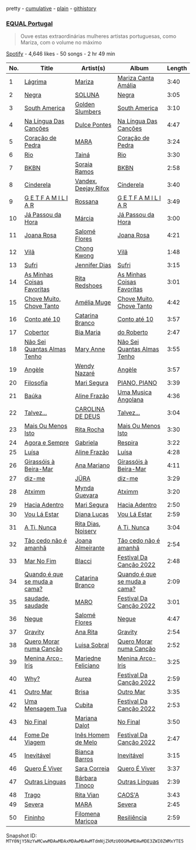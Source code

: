 pretty - [cumulative](/playlists/cumulative/37i9dQZF1DXa3XvSefBFmb.md) - [plain](/playlists/plain/37i9dQZF1DXa3XvSefBFmb) - [githistory](https://github.githistory.xyz/mackorone/spotify-playlist-archive/blob/main/playlists/plain/37i9dQZF1DXa3XvSefBFmb)

### [EQUAL Portugal](https://open.spotify.com/playlist/37i9dQZF1DXa3XvSefBFmb)

> Ouve estas extraordinárias mulheres artistas portuguesas, como Mariza, com o volume no máximo

[Spotify](https://open.spotify.com/user/spotify) - 4,646 likes - 50 songs - 2 hr 49 min

| No. | Title | Artist(s) | Album | Length |
|---|---|---|---|---|
| 1 | [Lágrima](https://open.spotify.com/track/7dpMbBQFmGKjWqoXq70eSe) | [Mariza](https://open.spotify.com/artist/65nZq8l5VZRG4X445F5kmN) | [Mariza Canta Amália](https://open.spotify.com/album/1EZAjJ38hVfwloosa7rzHx) | 3:40 |
| 2 | [Negra](https://open.spotify.com/track/72Ax35Tq7jUwsjUpnEfSPG) | [SOLUNA](https://open.spotify.com/artist/6sIsLfY5y0OFtBSbSNEjmW) | [Negra](https://open.spotify.com/album/0MdWC0C8jYDHkAXJTgYaxy) | 3:05 |
| 3 | [South America](https://open.spotify.com/track/5mj6J0EGaoV2pYajrcyxAn) | [Golden Slumbers](https://open.spotify.com/artist/4rnhIGvHLD8BB1gaXLj1KH) | [South America](https://open.spotify.com/album/7xXheXMZ0WvXThjEbZliZI) | 3:10 |
| 4 | [Na Língua Das Canções](https://open.spotify.com/track/4UqtOPceLLd0RfcJGaJdWm) | [Dulce Pontes](https://open.spotify.com/artist/3d5RmASP3q3rt8izEWDt8w) | [Na Língua Das Canções](https://open.spotify.com/album/5QKl7eXGA3bb32mCA4nLdW) | 4:47 |
| 5 | [Coração de Pedra](https://open.spotify.com/track/3YHkxbE7bRGdGVSIEXgooD) | [MARA](https://open.spotify.com/artist/5F9mvejx8ps76oWYpjbHtJ) | [Coração de Pedra](https://open.spotify.com/album/5tKiYumWylU32f3ky8FpYb) | 3:24 |
| 6 | [Rio](https://open.spotify.com/track/4ZCEd7xnGFGXrpv1Z5fmKE) | [Tainá](https://open.spotify.com/artist/0XXftdqBugbSuMCYFiisaC) | [Rio](https://open.spotify.com/album/3G5XpoZz9ce0qVownVbRAO) | 3:30 |
| 7 | [BKBN](https://open.spotify.com/track/1sKKVR7XDjvyvnL06u3GWm) | [Soraia Ramos](https://open.spotify.com/artist/6Hdj9MS399KY29SP12gI0L) | [BKBN](https://open.spotify.com/album/14TmCnjDHDdDgq2vP4cOTA) | 2:58 |
| 8 | [Cinderela](https://open.spotify.com/track/04mKt0HdrDcJmpgR0uneEz) | [Vandex](https://open.spotify.com/artist/2YS9UTLtV8gkc4AfEOIgUj), [Deejay Rifox](https://open.spotify.com/artist/3Hl21P35ibOe7iYpN0fDMs) | [Cinderela](https://open.spotify.com/album/1V0Ls9r3g67XK6xjvDooOO) | 3:40 |
| 9 | [G E T F A M I L I A R](https://open.spotify.com/track/0MGjXxD2gXLIpX4bEXqkpE) | [Rossana](https://open.spotify.com/artist/372srPZ3LinDUNQlKetVFL) | [G E T F A M I L I A R](https://open.spotify.com/album/0JytRWfY9BfvmYTko05Gg1) | 3:49 |
| 10 | [Já Passou da Hora](https://open.spotify.com/track/66VGwICijuSfqBPbUrQems) | [Márcia](https://open.spotify.com/artist/5XT50tciP6Abur6y9JEN0r) | [Já Passou da Hora](https://open.spotify.com/album/71Hi5Fq7xv5WkIEZOyHbz2) | 3:00 |
| 11 | [Joana Rosa](https://open.spotify.com/track/5XUcQHDrrjWcUlGnciZb6B) | [Salomé Flores](https://open.spotify.com/artist/44nKl6u0EWlo28yws9MpEp) | [Joana Rosa](https://open.spotify.com/album/6E629av0PAVaKZkktzmZUV) | 4:21 |
| 12 | [Vilã](https://open.spotify.com/track/4r8DBOGjwKeeMqY4QALjXs) | [Chong Kwong](https://open.spotify.com/artist/0ckd5xl3yooOAZKClYktdr) | [Vilã](https://open.spotify.com/album/01kjcjVVfCoT524dcOGnQS) | 1:48 |
| 13 | [Sufri](https://open.spotify.com/track/1vd6txAL5vKVC0E4coywI4) | [Jennifer Dias](https://open.spotify.com/artist/45qwEAGFSoIAhlRJqYZIml) | [Sufri](https://open.spotify.com/album/4VAr6Sgblk74GHpakDjZuq) | 3:15 |
| 14 | [As Minhas Coisas Favoritas](https://open.spotify.com/track/5IMUCmAUWaCJp8kQxuAcvX) | [Rita Redshoes](https://open.spotify.com/artist/3Bce8amCAcl1Icpz8ebKVy) | [As Minhas Coisas Favoritas](https://open.spotify.com/album/4zGQbI3jKMW0dSBTzmOGz1) | 3:01 |
| 15 | [Chove Muito, Chove Tanto](https://open.spotify.com/track/5myCd2BltCXXFEdN92iWYg) | [Amélia Muge](https://open.spotify.com/artist/0iru4sRcRUOQFbXFMSqaJ1) | [Chove Muito, Chove Tanto](https://open.spotify.com/album/06vgS4jdbDAcTbyjx4beJg) | 4:42 |
| 16 | [Conto até 10](https://open.spotify.com/track/170vwxYG9pBsgdqfJmfY9B) | [Catarina Branco](https://open.spotify.com/artist/0ZbROtsxLfXnQ4tmBwDixb) | [Conto até 10](https://open.spotify.com/album/3vpRzNb1m7zhgOuTNxChub) | 3:57 |
| 17 | [Cobertor](https://open.spotify.com/track/7htZn0HT8kLQh6XlLoCKTi) | [Bia Maria](https://open.spotify.com/artist/5XA2sW4LpcNfWGhk4OPXfk) | [do Roberto](https://open.spotify.com/album/6OuoB1F9mPRS5CF1m4VQSR) | 2:47 |
| 18 | [Não Sei Quantas Almas Tenho](https://open.spotify.com/track/6SW4sN5BBBGruYRbYLDGyP) | [Mary Anne](https://open.spotify.com/artist/0ur17oRSwheseCozw2Kpko) | [Não Sei Quantas Almas Tenho](https://open.spotify.com/album/3cp1uRy1SZRuQm8Hc5ZZ7q) | 3:55 |
| 19 | [Angèle](https://open.spotify.com/track/1Du2numiVZE8S6Ydh94dun) | [Wendy Nazaré](https://open.spotify.com/artist/3F1aOZEXjJcqJbGkyXpTy2) | [Angèle](https://open.spotify.com/album/3ITkGwsIGLCaehOEl2vYh2) | 3:57 |
| 20 | [Filosofía](https://open.spotify.com/track/01Gp6I6qaVa0lVGgNku7g0) | [Mari Segura](https://open.spotify.com/artist/0mwwTd1NjYKz2gRF68AwFt) | [PIANO, PIANO](https://open.spotify.com/album/4Em5flHpgXXFCeOnAV75H5) | 3:39 |
| 21 | [Baúka](https://open.spotify.com/track/3y8bvmX2jmM0ZpEKpAE1LV) | [Aline Frazão](https://open.spotify.com/artist/6IsFWHFEmSi9ZYnf7JYVLO) | [Uma Musica Angolana](https://open.spotify.com/album/0IANGJRZlHYxL24HBdJZys) | 4:36 |
| 22 | [Talvez...](https://open.spotify.com/track/65BXCyoVQ1sSGj0z6UxRcL) | [CAROLINA DE DEUS](https://open.spotify.com/artist/0CwJCUfVGXjdMvyLzJNwFH) | [Talvez...](https://open.spotify.com/album/0o8AGwMQunsC0QMOk4hZt3) | 3:04 |
| 23 | [Mais Ou Menos Isto](https://open.spotify.com/track/1zLjeZ1wN0zljDS104ZK9c) | [Rita Rocha](https://open.spotify.com/artist/6zACiTxKXpO8M50M065iDy) | [Mais Ou Menos Isto](https://open.spotify.com/album/412tySIgzuQ5S2b62uy3n1) | 3:30 |
| 24 | [Agora e Sempre](https://open.spotify.com/track/0xJ28wO6Lky3Rlvs9Y37tR) | [Gabriela](https://open.spotify.com/artist/6gOEb7F3fvyaAQGfJubvq2) | [Respira](https://open.spotify.com/album/5FSgDXsdVhakQWTqyT2oaj) | 3:22 |
| 25 | [Luísa](https://open.spotify.com/track/4OjJEdNrmCEROycd6z3Hva) | [Aline Frazão](https://open.spotify.com/artist/6IsFWHFEmSi9ZYnf7JYVLO) | [Luísa](https://open.spotify.com/album/2iSNbtzZ46ke4LvxFlJHJT) | 4:28 |
| 26 | [Girassóis à Beira\-Mar](https://open.spotify.com/track/7tY0Qw2eZ2EapI4xzNsQPy) | [Ana Mariano](https://open.spotify.com/artist/7MUZ4F7lryA5Hf2d2aTafU) | [Girassóis à Beira\-Mar](https://open.spotify.com/album/6WjqhuNnSIE7Io83W9P3Fn) | 4:11 |
| 27 | [diz\-me](https://open.spotify.com/track/2NB8qbhx7NSHDVkdSk5bmj) | [JÜRA](https://open.spotify.com/artist/7tfbeKMXzuNuL25n1plxH9) | [diz\-me](https://open.spotify.com/album/0T7icjjoLpkqEuQfXz3VOy) | 3:29 |
| 28 | [Atximm](https://open.spotify.com/track/36eAdE2F1hJFp1Oq6QMbMb) | [Mynda Guevara](https://open.spotify.com/artist/5YB0aZ1mvqeDL0bntXxR4P) | [Atximm](https://open.spotify.com/album/02qrB0DsM9XlNGzl8c8Ipu) | 3:20 |
| 29 | [Hacia Adentro](https://open.spotify.com/track/5EIXdDYWpJoSK5dnEd59Hc) | [Mari Segura](https://open.spotify.com/artist/0mwwTd1NjYKz2gRF68AwFt) | [Hacia Adentro](https://open.spotify.com/album/0cNCfG8jn3Yf27HKvRK2n3) | 2:50 |
| 30 | [Vou Lá Estar](https://open.spotify.com/track/2PF7Ijwi9YaUCkwjrHWlhc) | [Diana Lucas](https://open.spotify.com/artist/3A9Kp4PH3mPkZUm7yXMIpW) | [Vou Lá Estar](https://open.spotify.com/album/55v0o3H3TfFE18ynOQEvFP) | 2:59 |
| 31 | [A Ti, Nunca](https://open.spotify.com/track/1aQpFNQRgMNRmtoV5u9o1M) | [Rita Dias](https://open.spotify.com/artist/1Sz1D01Jw9BQq7fwW1yvqK), [Noiserv](https://open.spotify.com/artist/2DLUyAtFcP1bEOd8l6ZMys) | [A Ti, Nunca](https://open.spotify.com/album/3AtBc6T5gjU3XFOMrVYvN8) | 3:04 |
| 32 | [Tão cedo não é amanhã](https://open.spotify.com/track/7F8ckmW7ACRtElfHId8yuD) | [Joana Almeirante](https://open.spotify.com/artist/4sjur6yJyz7QCyNpiG5Ynm) | [Tão cedo não é amanhã](https://open.spotify.com/album/6bQtR4yHrbiifUzhQ0FQhv) | 2:54 |
| 33 | [Mar No Fim](https://open.spotify.com/track/4NaKZtpxNBVYQpGNuC5ls3) | [Blacci](https://open.spotify.com/artist/36Hz9bJe0iBjUpTqpmEGak) | [Festival Da Canção 2022](https://open.spotify.com/album/0HkpaChdLLJmEKtoxuiUEx) | 2:48 |
| 34 | [Quando é que se muda a cama?](https://open.spotify.com/track/0TVmipelyfe3gGGhhGZTRX) | [Catarina Branco](https://open.spotify.com/artist/0ZbROtsxLfXnQ4tmBwDixb) | [Quando é que se muda a cama?](https://open.spotify.com/album/0kRX0ugvZI5c5N8bST6f8p) | 2:09 |
| 35 | [saudade, saudade](https://open.spotify.com/track/4S4Amrpr631M16IIXqRk73) | [MARO](https://open.spotify.com/artist/3NP4jJcW3R6qO6rbtnH0wn) | [Festival Da Canção 2022](https://open.spotify.com/album/0HkpaChdLLJmEKtoxuiUEx) | 3:01 |
| 36 | [Negue](https://open.spotify.com/track/0G2K1ikmVriitZLkqLrmJw) | [Salomé Flores](https://open.spotify.com/artist/44nKl6u0EWlo28yws9MpEp) | [Negue](https://open.spotify.com/album/3Pt3vIIgTrxQOnwlOCUcS5) | 4:47 |
| 37 | [Gravity](https://open.spotify.com/track/4eMcR9mKU0IQSe0NMGPxPG) | [Ana Rita](https://open.spotify.com/artist/6spccIQYhZj5p98uSd23fn) | [Gravity](https://open.spotify.com/album/4941jEOnlOGA4U4guOSZZ3) | 2:54 |
| 38 | [Quero Morar numa Canção](https://open.spotify.com/track/0XzQPtVUhndhgKq8T8XKDp) | [Luisa Sobral](https://open.spotify.com/artist/4AEYOYl57sXoOtZQp0iaOT) | [Quero Morar numa Canção](https://open.spotify.com/album/56xUQ63HG3zq7flqAcBHVZ) | 2:52 |
| 39 | [Menina Arco\-Iris](https://open.spotify.com/track/25ValQH4chfUlV2s78vYUN) | [Mariedne Feliciano](https://open.spotify.com/artist/2BQlnoNWGYLCNvBK8kG39w) | [Menina Arco\-Iris](https://open.spotify.com/album/5VdvwqYjBclT02DLSqnPIh) | 3:25 |
| 40 | [Why?](https://open.spotify.com/track/5YPf64VfZ7LCUlfcKTEENo) | [Aurea](https://open.spotify.com/artist/752oCkLr3xnW9IVBnAhMMn) | [Festival Da Canção 2022](https://open.spotify.com/album/0HkpaChdLLJmEKtoxuiUEx) | 2:59 |
| 41 | [Outro Mar](https://open.spotify.com/track/6EQhn0ZYXVi8IPBS4cA5ku) | [Brisa](https://open.spotify.com/artist/0h86oLtyPHlFgPyr7AcAtC) | [Outro Mar](https://open.spotify.com/album/3skOTwzTRlaHveWwNcol3l) | 3:35 |
| 42 | [Uma Mensagem Tua](https://open.spotify.com/track/6oNjx8M7no4Lj4wQxgjv2u) | [Cubita](https://open.spotify.com/artist/22uy6DyvpF9Vt2PMWSm5di) | [Festival Da Canção 2022](https://open.spotify.com/album/0HkpaChdLLJmEKtoxuiUEx) | 2:53 |
| 43 | [No Final](https://open.spotify.com/track/7H4ZZvSyVtNQGJjFlh6sjw) | [Mariana Dalot](https://open.spotify.com/artist/58FpRmP3RvLQW4FuJ44Y6P) | [No Final](https://open.spotify.com/album/778WuDw22ImtAUpgqk1gla) | 3:50 |
| 44 | [Fome De Viagem](https://open.spotify.com/track/33lxmcEisX8NwBNNonE301) | [Inês Homem de Melo](https://open.spotify.com/artist/0QdfRhW7jTykazbcEuNtgL) | [Festival Da Canção 2022](https://open.spotify.com/album/0HkpaChdLLJmEKtoxuiUEx) | 2:47 |
| 45 | [Inevitável](https://open.spotify.com/track/3NDtWqLY4JvlUWPpB63HP6) | [Bianca Barros](https://open.spotify.com/artist/59m9stUzPJ3i5hPsU8BQzl) | [Inevitável](https://open.spotify.com/album/2jYWPZfRWd809S0VxMCJSO) | 3:15 |
| 46 | [Quero É Viver](https://open.spotify.com/track/3fhhJeMqw7uVlIx97MxHAM) | [Sara Correia](https://open.spotify.com/artist/6CDeCfO2MlVXHhHgpK6HvA) | [Quero É Viver](https://open.spotify.com/album/3LjJhK8mF3PH3jcP7Q0nXe) | 3:37 |
| 47 | [Outras Línguas](https://open.spotify.com/track/7nXrYKFfGW25Nqw6cRQg6m) | [Bárbara Tinoco](https://open.spotify.com/artist/10okQWuBo3LEA8HSZ1VUMT) | [Outras Línguas](https://open.spotify.com/album/2JtCaTbSx1H2un16qjuZH4) | 2:39 |
| 48 | [Trago](https://open.spotify.com/track/6u6H8WHjoirugriJDMZGIG) | [Rita Vian](https://open.spotify.com/artist/2F6B2QaWX7cz72kKtY8LRD) | [CAOS'A](https://open.spotify.com/album/4vd3ussiCrKb6XO92DOsys) | 3:43 |
| 49 | [Severa](https://open.spotify.com/track/2liqn37NNUurEjZjQVEmQw) | [MARA](https://open.spotify.com/artist/5F9mvejx8ps76oWYpjbHtJ) | [Severa](https://open.spotify.com/album/6KIhCflHrLD46nXuUXooKM) | 2:45 |
| 50 | [Fininho](https://open.spotify.com/track/5AGEa2l0h9fEQSbqQdjh2q) | [Filomena Maricoa](https://open.spotify.com/artist/779KPNdHtr7BoEKEAcHxjG) | [Resiliência](https://open.spotify.com/album/5QHssDn672a9cJOsdw1HQ7) | 2:59 |

Snapshot ID: `MTY0NjY5NzYwMCwwMDAwMDAxMDAwMDAwMTdmNjZkMzU0OGMwMDAwMDE3ZWI0ZWMxYTE5`